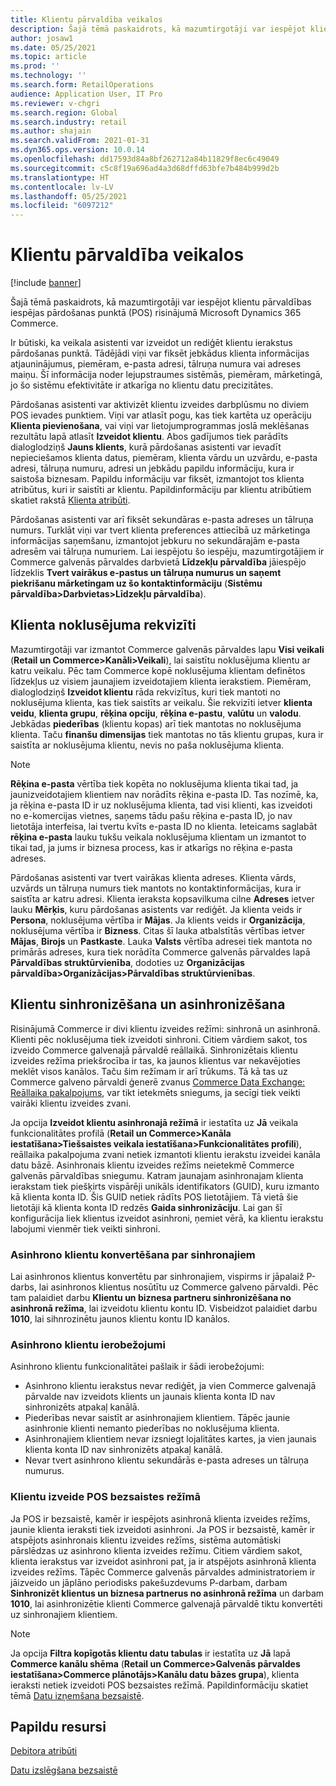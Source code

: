 ```yaml
---
title: Klientu pārvaldība veikalos
description: Šajā tēmā paskaidrots, kā mazumtirgotāji var iespējot klientu pārvaldības iespējas pārdošanas punktā (POS) risinājumā Microsoft Dynamics 365 Commerce.
author: josaw1
ms.date: 05/25/2021
ms.topic: article
ms.prod: ''
ms.technology: ''
ms.search.form: RetailOperations
audience: Application User, IT Pro
ms.reviewer: v-chgri
ms.search.region: Global
ms.search.industry: retail
ms.author: shajain
ms.search.validFrom: 2021-01-31
ms.dyn365.ops.version: 10.0.14
ms.openlocfilehash: dd17593d84a8bf262712a84b11829f8ec6c49049
ms.sourcegitcommit: c5c8f19a696ad4a3d68dffd63bfe7b484b999d2b
ms.translationtype: HT
ms.contentlocale: lv-LV
ms.lasthandoff: 05/25/2021
ms.locfileid: "6097212"
---
```

# <a name="customer-management-in-stores"></a>Klientu pārvaldība veikalos

[!include [banner](includes/banner.md)]

Šajā tēmā paskaidrots, kā mazumtirgotāji var iespējot klientu pārvaldības iespējas pārdošanas punktā (POS) risinājumā Microsoft Dynamics 365 Commerce.

Ir būtiski, ka veikala asistenti var izveidot un rediģēt klientu ierakstus pārdošanas punktā. Tādējādi viņi var fiksēt jebkādus klienta informācijas atjauninājumus, piemēram, e-pasta adresi, tālruņa numura vai adreses maiņu. Šī informācija noder lejupstraumes sistēmās, piemēram, mārketingā, jo šo sistēmu efektivitāte ir atkarīga no klientu datu precizitātes.

Pārdošanas asistenti var aktivizēt klientu izveides darbplūsmu no diviem POS ievades punktiem. Viņi var atlasīt pogu, kas tiek kartēta uz operāciju **Klienta pievienošana**, vai viņi var lietojumprogrammas joslā meklēšanas rezultātu lapā atlasīt **Izveidot klientu**. Abos gadījumos tiek parādīts dialoglodziņš **Jauns klients**, kurā pārdošanas asistenti var ievadīt nepieciešamos klienta datus, piemēram, klienta vārdu un uzvārdu, e-pasta adresi, tālruņa numuru, adresi un jebkādu papildu informāciju, kura ir saistoša biznesam. Papildu informāciju var fiksēt, izmantojot tos klienta atribūtus, kuri ir saistīti ar klientu. Papildinformāciju par klientu atribūtiem skatiet rakstā [Klienta atribūti](dev-itpro/customer-attributes.md).

Pārdošanas asistenti var arī fiksēt sekundāras e-pasta adreses un tālruņa numurs. Turklāt viņi var tvert klienta preferences attiecībā uz mārketinga informācijas saņemšanu, izmantojot jebkuru no sekundārajām e-pasta adresēm vai tālruņa numuriem. Lai iespējotu šo iespēju, mazumtirgotājiem ir Commerce galvenās pārvaldes darbvietā **Līdzekļu pārvaldība** jāiespējo līdzeklis **Tvert vairākus e-pastus un tālruņa numurus un saņemt piekrišanu mārketingam uz šo kontaktinformāciju** (**Sistēmu pārvaldība\>Darbvietas\>Līdzekļu pārvaldība**).

## <a name="default-customer-properties"></a>Klienta noklusējuma rekvizīti

Mazumtirgotāji var izmantot Commerce galvenās pārvaldes lapu **Visi veikali** (**Retail un Commerce\>Kanāli\>Veikali**), lai saistītu noklusējuma klientu ar katru veikalu. Pēc tam Commerce kopē noklusējuma klientam definētos līdzekļus uz visiem jaunajiem izveidotajiem klienta ierakstiem. Piemēram, dialoglodziņš **Izveidot klientu** rāda rekvizītus, kuri tiek mantoti no noklusējuma klienta, kas tiek saistīts ar veikalu. Šie rekvizīti ietver **klienta veidu**, **klienta grupu**, **rēķina opciju**, **rēķina e-pastu**, **valūtu** un **valodu**. Jebkādas **piederības** (klientu kopas) arī tiek mantotas no noklusējuma klienta. Taču **finanšu dimensijas** tiek mantotas no tās klientu grupas, kura ir saistīta ar noklusējuma klientu, nevis no paša noklusējuma klienta.

> [!NOTE]
> **Rēķina e-pasta** vērtība tiek kopēta no noklusējuma klienta tikai tad, ja jaunizveidotajiem klientiem nav norādīts rēķina e-pasta ID. Tas nozīmē, ka, ja rēķina e-pasta ID ir uz noklusējuma klienta, tad visi klienti, kas izveidoti no e-komercijas vietnes, saņems tādu pašu rēķina e-pasta ID, jo nav lietotāja interfeisa, lai tvertu kvīts e-pasta ID no klienta. Ieteicams saglabāt **rēķina e-pasta** lauku tukšu veikala noklusējuma klientam un izmantot to tikai tad, ja jums ir biznesa process, kas ir atkarīgs no rēķina e-pasta adreses. 

Pārdošanas asistenti var tvert vairākas klienta adreses. Klienta vārds, uzvārds un tālruņa numurs tiek mantots no kontaktinformācijas, kura ir saistīta ar katru adresi. Klienta ieraksta kopsavilkuma cilne **Adreses** ietver lauku **Mērķis**, kuru pārdošanas asistents var rediģēt. Ja klienta veids ir **Persona**, noklusējuma vērtība ir **Mājas**. Ja klients veids ir **Organizācija**, noklusējuma vērtība ir **Bizness**. Citas šī lauka atbalstītās vērtības ietver **Mājas**, **Birojs** un **Pastkaste**. Lauka **Valsts** vērtība adresei tiek mantota no primārās adreses, kura tiek norādīta Commerce galvenās pārvaldes lapā **Pārvaldības struktūrvienība**, dodoties uz **Organizācijas pārvaldība\>Organizācijas\>Pārvaldības struktūrvienības**.

## <a name="sync-customers-and-async-customers"></a>Klientu sinhronizēšana un asinhronizēšana

Risinājumā Commerce ir divi klientu izveides režīmi: sinhronā un asinhronā. Klienti pēc noklusējuma tiek izveidoti sinhroni. Citiem vārdiem sakot, tos izveido Commerce galvenajā pārvaldē reāllaikā. Sinhronizētais klientu izveides režīma priekšrocība ir tas, ka jaunos klientus var nekavējoties meklēt visos kanālos. Taču šim režīmam ir arī trūkums. Tā kā tas uz Commerce galveno pārvaldi ģenerē zvanus [Commerce Data Exchange: Reāllaika pakalpojums](dev-itpro/define-retail-channel-communications-cdx.md#realtime-service), var tikt ietekmēts sniegums, ja secīgi tiek veikti vairāki klientu izveides zvani.

Ja opcija **Izveidot klientu asinhronajā režīmā** ir iestatīta uz **Jā** veikala funkcionalitātes profilā (**Retail un Commerce\>Kanāla iestatīšana\>Tiešsaistes veikala iestatīšana\>Funkcionalitātes profili**), reāllaika pakalpojuma zvani netiek izmantoti klientu ierakstu izveidei kanāla datu bāzē. Asinhronais klientu izveides režīms neietekmē Commerce galvenās pārvaldības sniegumu. Katram jaunajam asinhronajam klienta ierakstam tiek piešķirts vispārēji unikāls identifikators (GUID), kuru izmanto kā klienta konta ID. Šis GUID netiek rādīts POS lietotājiem. Tā vietā šie lietotāji kā klienta konta ID redzēs **Gaida sinhronizāciju**. Lai gan šī konfigurācija liek klientus izveidot asinhroni, ņemiet vērā, ka klientu ierakstu labojumi vienmēr tiek veikti sinhroni.

### <a name="convert-async-customers-to-sync-customers"></a>Asinhrono klientu konvertēšana par sinhronajiem

Lai asinhronos klientus konvertētu par sinhronajiem, vispirms ir jāpalaiž P-darbs, lai asinhronos klientus nosūtītu uz Commerce galveno pārvaldi. Pēc tam palaidiet darbu **Klientu un biznesa partneru sinhronizēšana no asinhronā režīma**, lai izveidotu klientu kontu ID. Visbeidzot palaidiet darbu **1010**, lai sihnrozinētu jaunos klientu kontu ID kanālos.

### <a name="async-customer-limitations"></a>Asinhrono klientu ierobežojumi

Asinhrono klientu funkcionalitātei pašlaik ir šādi ierobežojumi:

- Asinhrono klientu ierakstus nevar rediģēt, ja vien Commerce galvenajā pārvalde nav izveidots klients un jaunais klienta konta ID nav sinhronizēts atpakaļ kanālā.
- Piederības nevar saistīt ar asinhronajiem klientiem. Tāpēc jaunie asinhronie klienti nemanto piederības no noklusējuma klienta.
- Asinhronajiem klientiem nevar izsniegt lojalitātes kartes, ja vien jaunais klienta konta ID nav sinhronizēts atpakaļ kanālā.
- Nevar tvert asinhrono klientu sekundārās e-pasta adreses un tālruņa numurus.

### <a name="customer-creation-in-pos-offline-mode"></a>Klientu izveide POS bezsaistes režīmā

Ja POS ir bezsaistē, kamēr ir iespējots asinhronā klienta izveides režīms, jaunie klienta ieraksti tiek izveidoti asinhroni. Ja POS ir bezsaistē, kamēr ir atspējots asinhronais klientu izveides režīms, sistēma automātiski pārslēdzas uz asinhrono klienta izveides režīmu. Citiem vārdiem sakot, klienta ierakstus var izveidot asinhroni pat, ja ir atspējots asinhronā klienta izveides režīms. Tāpēc Commerce galvenās pārvaldes administratoriem ir jāizveido un jāplāno periodisks pakešuzdevums P-darbam, darbam **Sinhronizēt klientus un biznesa partnerus no asinhronā režīma** un darbam **1010**, lai asinhronizētie klienti Commerce galvenajā pārvaldē tiktu konvertēti uz sinhronajiem klientiem.

> [!NOTE]
> Ja opcija **Filtra kopīgotās klientu datu tabulas** ir iestatīta uz **Jā** lapā **Commerce kanālu shēma** (**Retail un Commerce\>Galvenās pārvaldes iestatīšana\>Commerce plānotājs\>Kanālu datu bāzes grupa**), klienta ieraksti netiek izveidoti POS bezsaistes režīmā. Papildinformāciju skatiet tēmā [Datu izņemšana bezsaistē](dev-itpro/implementation-considerations-cdx.md#offline-data-exclusion).

## <a name="additional-resources"></a>Papildu resursi

[Debitora atribūti](dev-itpro/customer-attributes.md)

[Datu izslēgšana bezsaistē](dev-itpro/implementation-considerations-cdx.md#offline-data-exclusion)
